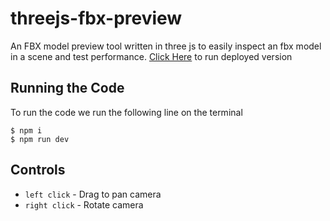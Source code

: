 # threejs-fbx-preview
An FBX model preview tool written in three js to easily inspect an fbx model in a scene and test performance.
[Click Here](https://fbx-preview.netlify.app/) to run deployed version
## Running the Code 
To run the code we run the following line on the terminal
```
$ npm i
$ npm run dev
```
## Controls
- `left click` - Drag to pan camera
- `right click` - Rotate camera
